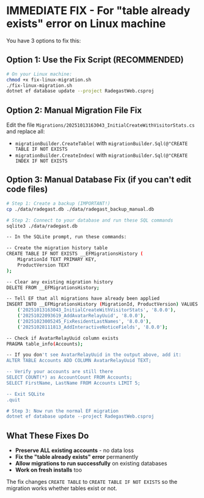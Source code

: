 # IMMEDIATE FIX - For "table already exists" error on Linux machine

You have 3 options to fix this:

## Option 1: Use the Fix Script (RECOMMENDED)
```bash
# On your Linux machine:
chmod +x fix-linux-migration.sh
./fix-linux-migration.sh
dotnet ef database update --project RadegastWeb.csproj
```

## Option 2: Manual Migration File Fix
Edit the file `Migrations/20251013163043_InitialCreateWithVisitorStats.cs` and replace all:
- `migrationBuilder.CreateTable(` with `migrationBuilder.Sql(@"CREATE TABLE IF NOT EXISTS`
- `migrationBuilder.CreateIndex(` with `migrationBuilder.Sql(@"CREATE INDEX IF NOT EXISTS`

## Option 3: Manual Database Fix (if you can't edit code files)
```bash
# Step 1: Create a backup (IMPORTANT!)
cp ./data/radegast.db ./data/radegast_backup_manual.db

# Step 2: Connect to your database and run these SQL commands
sqlite3 ./data/radegast.db

-- In the SQLite prompt, run these commands:

-- Create the migration history table
CREATE TABLE IF NOT EXISTS __EFMigrationsHistory (
    MigrationId TEXT PRIMARY KEY, 
    ProductVersion TEXT
);

-- Clear any existing migration history
DELETE FROM __EFMigrationsHistory;

-- Tell EF that all migrations have already been applied
INSERT INTO __EFMigrationsHistory (MigrationId, ProductVersion) VALUES 
    ('20251013163043_InitialCreateWithVisitorStats', '8.0.0'),
    ('20251022093619_AddAvatarRelayUuid', '8.0.0'),
    ('20251023005245_FixResidentLastNames', '8.0.0'),
    ('20251028111813_AddInteractiveNoticeFields', '8.0.0');

-- Check if AvatarRelayUuid column exists
PRAGMA table_info(Accounts);

-- If you don't see AvatarRelayUuid in the output above, add it:
ALTER TABLE Accounts ADD COLUMN AvatarRelayUuid TEXT;

-- Verify your accounts are still there
SELECT COUNT(*) as AccountCount FROM Accounts;
SELECT FirstName, LastName FROM Accounts LIMIT 5;

-- Exit SQLite
.quit

# Step 3: Now run the normal EF migration
dotnet ef database update --project RadegastWeb.csproj
```

## What These Fixes Do
- **Preserve ALL existing accounts** - no data loss
- **Fix the "table already exists" error** permanently  
- **Allow migrations to run successfully** on existing databases
- **Work on fresh installs** too

The fix changes `CREATE TABLE` to `CREATE TABLE IF NOT EXISTS` so the migration works whether tables exist or not.
